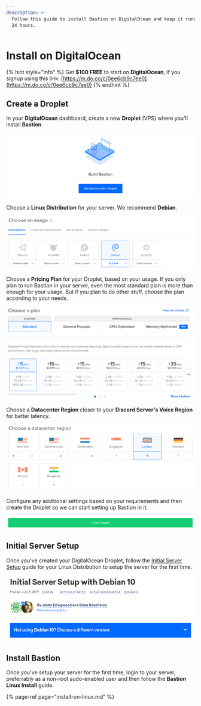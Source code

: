 ```yaml
---
description: >-
  Follow this guide to install Bastion on DigitalOcean and keep it running for
  24 hours.
---
```


# Install on DigitalOcean

{% hint style="info" %}
Get **$100 FREE** to start on **DigitalOcean**, if you signup using this link: [https://m.do.co/c/0ee6cb9c7ee0](https://m.do.co/c/0ee6cb9c7ee0)
{% endhint %}

## Create a Droplet

In your **DigitalOcean** dashboard, create a new **Droplet** \(VPS\) where you'll install **Bastion**.

![](../.gitbook/assets/screenshot-from-2020-02-22-14-03-48.png)

Choose a **Linux Distribution** for your server. We recommend **Debian**.

![](../.gitbook/assets/screenshot-from-2020-02-22-14-14-29.png)

Choose a **Pricing Plan** for your Droplet, based on your usage. If you only plan to run Bastion in your server, even the most standard plan is more than enough for your usage. But if you plan to do other stuff, choose the plan according to your needs.

![](../.gitbook/assets/screenshot-from-2020-02-22-14-16-01.png)

Choose a **Datacenter Region** closer to your **Discord Server's Voice Region** for better latency.

![](../.gitbook/assets/screenshot-from-2020-02-22-14-19-30.png)

Configure any additional settings based on your requirements and then create the Droplet so we can start setting up Bastion in it.

![](../.gitbook/assets/screenshot-from-2020-02-22-14-23-17.png)

## Initial Server Setup

Once you've created your DigitalOcean Droplet, follow the [Initial Server Setup](https://www.digitalocean.com/community/tutorials/initial-server-setup-with-debian-10) guide for your Linux Distribution to setup the server for the first time.

![](../.gitbook/assets/screenshot-from-2020-02-22-14-27-59.png)

## Install Bastion

Once you've setup your server for the first time, login to your server, preferrably as a non-root sudo-enabled user and then follow the **Bastion Linux Install** guide.

{% page-ref page="install-on-linux.md" %}





